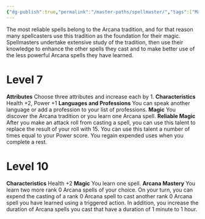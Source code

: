 ```yaml
---
{"dg-publish":true,"permalink":"/master-paths/spellmaster/","tags":["Magic"]}
---
```


The most reliable spells belong to the Arcana tradition, and for that reason many spellcasters use this tradition as the foundation for their magic. Spellmasters undertake extensive study of the tradition, then use their knowledge to enhance the other spells they cast and to make better use of the less powerful Arcana spells they have learned.
# Level 7
**Attributes** Choose three attributes and increase each by 1.
**Characteristics** Health +2, Power +1
**Languages and Professions** You can speak another language or add a profession to your list of professions.
**Magic** You discover the Arcana tradition or you learn one Arcana spell.
**Reliable Magic** After you make an attack roll from casting a spell, you can use this talent to replace the result of your roll with 15. You can use this talent a number of times equal to your Power score. You regain expended uses when you complete a rest.
# Level 10
**Characteristics** Health +2
**Magic** You learn one spell.
**Arcana Mastery** You learn two more rank 0 Arcana spells of your choice. On your turn, you can expend the casting of a rank 0 Arcana spell to cast another rank 0 Arcana spell you have learned using a triggered action. In addition, you increase the duration of Arcana spells you cast that have a duration of 1 minute to 1 hour.